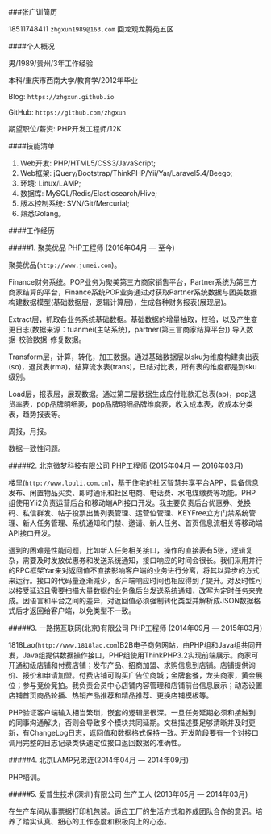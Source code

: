 ###张广训简历

18511748411 `zhgxun1989@163.com` 回龙观龙腾苑五区

####个人概况

男/1989/贵州/3年工作经验

本科/重庆市西南大学/教育学/2012年毕业

Blog: `https://zhgxun.github.io`

GitHub: `https://github.com/zhgxun`

期望职位/薪资: PHP开发工程师/12K

####技能清单

1. Web开发: PHP/HTML5/CSS3/JavaScript;
2. Web框架: jQuery/Bootstrap/ThinkPHP/Yii/Yar/Laravel5.4/Beego;
3. 环境: Linux/LAMP;
4. 数据库: MySQL/Redis/Elasticsearch/Hive;
5. 版本控制系统: SVN/Git/Mercurial;
6. 熟悉Golang。

####工作经历

#####1. 聚美优品 PHP工程师 (2016年04月 — 至今)

聚美优品(`http://www.jumei.com`)。

Finance财务系统。POP业务为聚美第三方商家销售平台，Partner系统为第三方商家结算的平台，Finance系统POP业务通过对获取Partner系统数据与团美数据构建数据模型(基础数据层，逻辑计算层)，生成各种财务报表(展现层)。

Extract层，抓取各业务系统基础数据。基础数据的增量抽取，校验，以及产生变更日志(数据来源：tuanmei(主站系统)，partner(第三言商家结算平台))
导入数据-校验数据-修复数据。

Transform层，计算，转化，加工数据。通过基础数据层以sku为维度构建卖出表(so)，退货表(rma)，结算流水表(trans)，已结对比表，所有表的维度都是到sku级别。

Load层，报表层，展现数据。通过第二层数据生成应付账款汇总表(ap)，pop退货率表，pop品牌明细表，pop品牌明细品牌维度表，收入成本表，收成本分类表，趋势报表等。

周报，月报。

数据一致性问题。

#####2. 北京微梦科技有限公司  PHP工程师 (2015年04月 — 2016年03月)

楼里(`http://www.louli.com.cn`)，基于住宅的社区智慧共享平台APP，具备信息发布、闲置物品买卖、即时通讯和社区电商、电话费、水电煤缴费等功能。PHP组使用Yii2负责运营后台和移动端API接口开发。我主要负责后台优惠券、兑换码、私信群发、帖子投票出售列表管理、运营位管理、KEYFree立方门禁系统管理、新人任务管理、系统通知和门禁、邀请、新人任务、首页信息流相关等移动端API接口开发。

遇到的困难是性能问题，比如新人任务相关接口，操作的直接表有5张，逻辑复杂，需要及时发放优惠券和发送系统通知，接口响应的时间会很长。我们采用并行的RPC框架Yar来对返回值不直接影响客户端的业务进行分离，将其以异步的方式来运行。接口的代码量逐渐减少，客户端响应时间也相应得到了提升。对及时性可以接受延迟且需要扫描大量数据的业务像后台发送系统通知，改写为定时任务来完成。因语言和平台之间的差异，对返回值必须强制转化类型并解析成JSON数据格式后才返回给客户端，以免类型不一致。

#####3. 一路捞互联网(北京)有限公司  PHP工程师 (2014年09月 — 2015年03月)

1818Lao(`http://www.1818lao.com`)B2B电子商务网站，由PHP组和Java组共同开发，Java组提供数据操作接口，PHP组使用ThinkPHP3.2实现前端展示。商家可开通初级店铺和付费店铺；发布产品、招商加盟、求购信息到店铺。店铺提供询价、报价和申请加盟。付费店铺可购买广告位商城；金牌套餐，龙头商家，黄金展位；参与竞价竞拍。我负责会员中心店铺内容管理和店铺前台信息展示；动态设置店铺首页商品轮播、热销产品推荐和精品推荐、更换店铺模板等。

PHP验证客户端输入相当繁琐，嵌套的逻辑层很深。一旦任务延期必须和接触到的同事沟通解决，否则会导致多个模块共同延期。文档描述要足够清晰并及时更新，有ChangeLog日志，返回值和数据格式保持一致。开发阶段要有一个对接口调用完整的日志记录类快速定位接口返回数据的准确性。

#####4. 北京LAMP兄弟连(2014年04月 — 2014年09月)

PHP培训。

#####5. 爱普生技术(深圳)有限公司 生产工人 (2013年05月 — 2014年03月)

在生产车间从事票据打印机包装。适应工厂的生活方式和养成团队合作的意识。培养了踏实认真、细心的工作态度和积极向上的心态。
